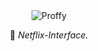 <div align="center">
  <img src="https://github.com/jardelMoraes/Netflix-Interface-JardelMoares/blob/gif-README/gif-repositório/gif-README.gif" alt"Proffy" title="Proffy" alt"Proffy" title="Proffy" />

 :rocket: *Netflix-Interface.*
  </div>
